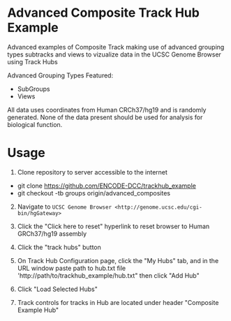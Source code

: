 Advanced Composite Track Hub Example
========================

Advanced examples of Composite Track making use of advanced grouping types subtracks and views to vizualize data in the UCSC Genome Browser using Track Hubs

Advanced Grouping Types Featured:
- SubGroups
- Views

All data uses coordinates from Human CRCh37/hg19 and is randomly generated.
None of the data present should be used for analysis for biological function.

Usage
=====

1. Clone repository to server accessible to the internet
  
- git clone https://github.com/ENCODE-DCC/trackhub_example
- git checkout -tb groups origin/advanced_composites

2. Navigate to `UCSC Genome Browser <http://genome.ucsc.edu/cgi-bin/hgGateway>`

3. Click the "Click here to reset" hyperlink to reset browser to Human GRCh37/hg19 assembly

4. Click the "track hubs" button

5. On Track Hub Configuration page, click the "My Hubs" tab, and in the URL window paste path to hub.txt file
'http://path/to/trackhub_example/hub.txt" then click "Add Hub"

6. Click "Load Selected Hubs"

7. Track controls for tracks in Hub are located under header "Composite Example Hub"


